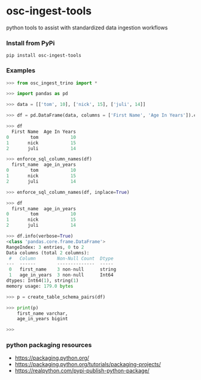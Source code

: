 # osc-ingest-tools
python tools to assist with standardized data ingestion workflows

### Install from PyPi

```
pip install osc-ingest-tools
```

### Examples

```python
>>> from osc_ingest_trino import *

>>> import pandas as pd

>>> data = [['tom', 10], ['nick', 15], ['juli', 14]]

>>> df = pd.DataFrame(data, columns = ['First Name', 'Age In Years']).convert_dtypes()

>>> df
  First Name  Age In Years
0        tom            10
1       nick            15
2       juli            14

>>> enforce_sql_column_names(df)
  first_name  age_in_years
0        tom            10
1       nick            15
2       juli            14

>>> enforce_sql_column_names(df, inplace=True)

>>> df
  first_name  age_in_years
0        tom            10
1       nick            15
2       juli            14

>>> df.info(verbose=True)
<class 'pandas.core.frame.DataFrame'>
RangeIndex: 3 entries, 0 to 2
Data columns (total 2 columns):
 #   Column        Non-Null Count  Dtype 
---  ------        --------------  ----- 
 0   first_name    3 non-null      string
 1   age_in_years  3 non-null      Int64 
dtypes: Int64(1), string(1)
memory usage: 179.0 bytes

>>> p = create_table_schema_pairs(df)

>>> print(p)
    first_name varchar,
    age_in_years bigint

>>> 
```

### python packaging resources

- https://packaging.python.org/
- https://packaging.python.org/tutorials/packaging-projects/
- https://realpython.com/pypi-publish-python-package/
